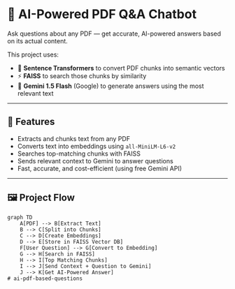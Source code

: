 # 📄 AI-Powered PDF Q&A Chatbot

Ask questions about any PDF — get accurate, AI-powered answers based on its actual content.

This project uses:
- 🧠 **Sentence Transformers** to convert PDF chunks into semantic vectors
- ⚡ **FAISS** to search those chunks by similarity
- 🤖 **Gemini 1.5 Flash** (Google) to generate answers using the most relevant text

---

## 📌 Features

- Extracts and chunks text from any PDF
- Converts text into embeddings using `all-MiniLM-L6-v2`
- Searches top-matching chunks with FAISS
- Sends relevant context to Gemini to answer questions
- Fast, accurate, and cost-efficient (using free Gemini API)

---

## 🖼️ Project Flow

```mermaid
graph TD
    A[PDF] --> B[Extract Text]
    B --> C[Split into Chunks]
    C --> D[Create Embeddings]
    D --> E[Store in FAISS Vector DB]
    F[User Question] --> G[Convert to Embedding]
    G --> H[Search in FAISS]
    H --> I[Top Matching Chunks]
    I --> J[Send Context + Question to Gemini]
    J --> K[Get AI-Powered Answer]
#   a i - p d f - b a s e d - q u e s t i o n s  
 
